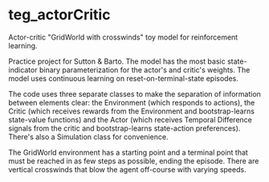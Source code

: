 # teg_actorCritic
Actor-critic "GridWorld with crosswinds" toy model for reinforcement learning.

Practice project for Sutton & Barto. The model has the most basic state-indicator binary parameterization for the actor's and critic's weights. The model uses continuous learning on reset-on-terminal-state episodes.

The code uses three separate classes to make the separation of information between elements clear: the Environment (which responds to actions), the Critic (which receives rewards from the Environment and bootstrap-learns state-value functions) and the Actor (which receives Temporal Difference signals from the critic and bootstrap-learns state-action preferences). There's also a Simulation class for convenience.

The GridWorld environment has a starting point and a terminal point that must be reached in as few steps as possible, ending the episode. There are vertical crosswinds that blow the agent off-course with varying speeds.
